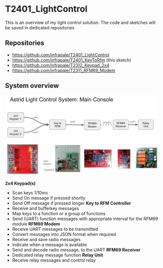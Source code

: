 # T2401_LightControl
This is an overview of my light control solution. The code and sketches will be saved in dedicated repositories
## Repositories
* https://github.com/infrapale/T2401_LightControl
* https://github.com/infrapale/T2401_KeyToRfm   (this sketch)
* https://github.com/infrapale/T2312_Keypad_2x4
* https://github.com/infrapale/T2311_RFM69_Modem

## System overview

![overview pic](/images/Overview_1.png)

**2x4 Keypad(s)**
* Scan keys 1/10ms
* Send On message if pressed shortly 
* Send Off message if pressed longer
**Key to RFM Controller**
* Receive and bufferkey messages 
* Map keys to a function or a group of functions
* Send (UART) function messages with appropriate interval for the RFM69 module
**RFM69 Modem**
* Receive UART messages to be transmitted 
* Convert messages into JSON format when required
* Receive and save radio messages 
* Indicate when a message is available
* Send and decode radio message, to the UART
**RFM69 Receiver**
* Dedicated relay message function
**Relay Unit** 
* Receive relay messages and control relay
